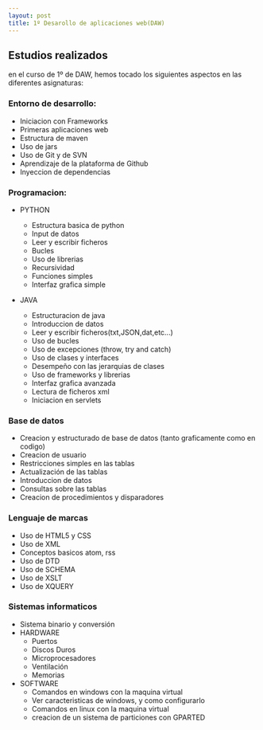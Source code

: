 ```yaml
---
layout: post
title: 1º Desarollo de aplicaciones web(DAW)
---
```


## Estudios realizados

en el curso de 1º de DAW, hemos tocado los siguientes aspectos en las diferentes asignaturas:

### Entorno de desarrollo:

+ Iniciacion con Frameworks
+ Primeras aplicaciones web
+ Estructura de maven
+ Uso de jars
+ Uso de Git y de SVN
+ Aprendizaje de la plataforma de Github
+ Inyeccion de dependencias

### Programacion:

+ PYTHON
  - Estructura basica de python
  - Input de datos
  - Leer y escribir ficheros
  - Bucles
  - Uso de librerias
  - Recursividad
  - Funciones simples
  - Interfaz grafica simple
  
+ JAVA
  - Estructuracion de java
  - Introduccion de datos
  - Leer y escribir ficheros(txt,JSON,dat,etc...)
  - Uso de bucles
  - Uso de excepciones (throw, try and catch)
  - Uso de clases y interfaces
  - Desempeño con las jerarquias de clases
  - Uso de frameworks y librerias
  - Interfaz grafica avanzada
  - Lectura de ficheros xml
  - Iniciacion en servlets
  
### Base de datos

+ Creacion y estructurado de base de datos (tanto graficamente como en codigo)
+ Creacion de usuario
+ Restricciones simples en las tablas
+ Actualización de las tablas
+ Introduccion de datos
+ Consultas sobre las tablas
+ Creacion de procedimientos y disparadores

### Lenguaje de marcas

+ Uso de HTML5 y CSS
+ Uso de XML
+ Conceptos basicos atom, rss
+ Uso de DTD
+ Uso de SCHEMA
+ Uso de XSLT
+ Uso de XQUERY

### Sistemas informaticos

+ Sistema binario y conversión
+ HARDWARE
  - Puertos
  - Discos Duros
  - Microprocesadores
  - Ventilación
  - Memorias
+ SOFTWARE
  - Comandos en windows con la maquina virtual
  - Ver caracteristicas de windows, y como configurarlo
  - Comandos en linux con la maquina virtual
  - creacion de un sistema de particiones con GPARTED
